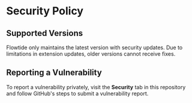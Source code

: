 # Security Policy

## Supported Versions

Flowtide only maintains the latest version with security updates. Due to limitations in extension updates, older versions cannot receive fixes.

## Reporting a Vulnerability

To report a vulnerability privately, visit the **Security** tab in this repository and follow GitHub's steps to submit a vulnerability report.

